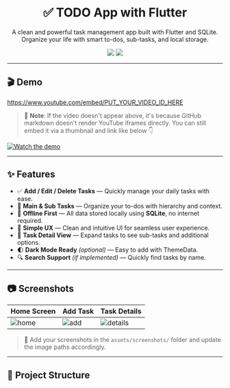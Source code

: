 <h1 align="center">✅ TODO App with Flutter</h1>

<p align="center">
  A clean and powerful task management app built with Flutter and SQLite. <br>
  Organize your life with smart to-dos, sub-tasks, and local storage.
</p>

<p align="center">
  <img src="https://img.shields.io/badge/Flutter-%2302569B.svg?style=for-the-badge&logo=Flutter&logoColor=white"/>
  <img src="https://img.shields.io/badge/Dart-%230175C2.svg?style=for-the-badge&logo=dart&logoColor=white"/>
</p>

---

## 🎬 Demo

https://www.youtube.com/embed/PUT_YOUR_VIDEO_ID_HERE  
<!-- Replace `PUT_YOUR_VIDEO_ID_HERE` with the actual YouTube video ID -->

> 📌 **Note**: If the video doesn't appear above, it's because GitHub markdown doesn't render YouTube iframes directly. You can still embed it via a thumbnail and link like below 👇

[![Watch the demo](https://img.youtube.com/vi/PUT_YOUR_VIDEO_ID_HERE/0.jpg)](https://youtu.be/PUT_YOUR_VIDEO_ID_HERE)

---

## ✨ Features

- ✅ **Add / Edit / Delete Tasks** — Quickly manage your daily tasks with ease.
- 📂 **Main & Sub Tasks** — Organize your to-dos with hierarchy and context.
- 💾 **Offline First** — All data stored locally using **SQLite**, no internet required.
- 🧠 **Simple UX** — Clean and intuitive UI for seamless user experience.
- 📅 **Task Detail View** — Expand tasks to see sub-tasks and additional options.
- 🌓 **Dark Mode Ready** *(optional)* — Easy to add with ThemeData.
- 🔍 **Search Support** *(if implemented)* — Quickly find tasks by name.

---

## 📷 Screenshots

| Home Screen | Add Task | Task Details |
|-------------|----------|---------------|
| ![home](assets/screenshots/home.png) | ![add](assets/screenshots/add.png) | ![details](assets/screenshots/details.png) |

> 📝 Add your screenshots in the `assets/screenshots/` folder and update the image paths accordingly.

---

## 📁 Project Structure

